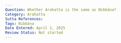 ```yaml
---
Question: Whether Arahatta is the same as Nibbāna?
Category: Arahatta
Sutta References:
Tags: Nibbāna
Date Entered: April 1, 2025
Review Status: Not started
---
```


